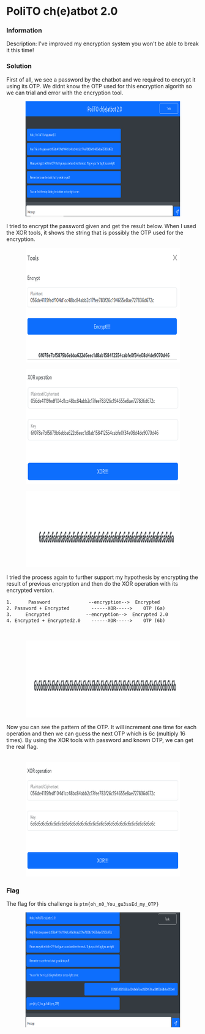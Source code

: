 # PoliTO ch(e)atbot 2.0

### Information
Description: I've improved my encryption system you won't be able to break it this time!

### Solution
First of all, we see a password by the chatbot and we required to encrypt it using its OTP. We didnt know the OTP used for this encryption algorith so we can trial and error with the encryption tool.
<p align="center">
  <img width="80%" height="300" src="solution/Poli2.PNG">
</p>

I tried to encrypt the password given and get the result below. When I used the XOR tools, it shows the string that is possibly the OTP used for the encryption. 
<p align="center">
  <img width="80%" height="300" src="solution/Poli2(1).PNG">
</p>
<p align="center">
  <img width="80%" height="300" src="solution/Poli2(2).PNG">
</p>
<p align="center">
  <img width="80%" height="200" src="solution/Poli2(3).PNG">
</p>
I tried the process again to further support my hypothesis by encrypting the result of previous encryption and then do the XOR operation with its encrypted version. <br>

```
1.      Password              --encryption-->  Encrypted
2. Password + Encrypted        ------XOR----->    OTP (6a)
3.     Encrypted             --encryption-->  Encrypted 2.0
4. Encrypted + Encrypted2.0    ------XOR----->    OTP (6b)
```
<br>
<p align="center">
  <img width="80%" height="200" src="solution/Poli2(4).PNG">
</p>
Now you can see the pattern of the OTP. It will increment one time for each operation and then we can guess the next OTP which is 6c (multiply 16 times). By using the XOR tools with password and known OTP, we can get the real flag.
<br>
<br>
<p align="center">
  <img width="80%" height="300" src="solution/Poli2(5).PNG">
</p>

### Flag
The flag for this challenge is ```ptm{oh_n0_You_gu3ssEd_my_OTP}```
<p align="center">
  <img width="80%" height="300" src="solution/Poli2flaf.PNG">
</p>
